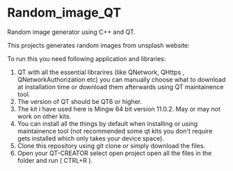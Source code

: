 # Random_image_QT

Random image generator using C++ and QT.

This projects generates random images from unsplash website:

To run this you need following application and libraries:


1. QT with all the essential librarires (like QNetwork, QHttps , QNetworkAuthorization etc) you can manually choose
   what to download at installation time or download them afterwards using QT maintainence tool.
2. The version of QT should be QT6 or higher.
3. The kit i have used here is Mingw 64 bit version 11.0.2. May or may not work on other kits.
4. You can install all the things by default when installing or using maintainence tool (not recommended some qt kits you don't require gets
   installed which only takes your device space).
5. Clone this repository using git clone or simply download the files.
6. Open your QT-CREATOR select open project open all the files in the folder and run ( CTRL+R ).